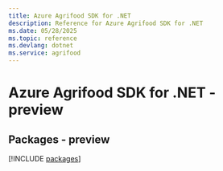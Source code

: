 ```yaml
---
title: Azure Agrifood SDK for .NET
description: Reference for Azure Agrifood SDK for .NET
ms.date: 05/28/2025
ms.topic: reference
ms.devlang: dotnet
ms.service: agrifood
---
```

# Azure Agrifood SDK for .NET - preview
## Packages - preview
[!INCLUDE [packages](agrifood-index.md)]